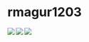 <h1>rmagur1203</h1>

<img align='left' src="https://github-readme-stats.vercel.app/api?username=rmagur1203&show_icons=true">
<img align='left' src="https://github-readme-stats.vercel.app/api/top-langs/?username=rmagur1203&show_icons=true&hide_border=true&title_color=004386&icon_color=004386&layout=compact">
<!--<img align='right' src="http://mazassumnida.wtf/api/v2/generate_badge?boj=rmagur1203">-->
<img align='left' src="https://github-profile-trophy.vercel.app/?username=rmagur1203">

<!--
### Hi there 👋
**rmagur1203/rmagur1203** is a ✨ _special_ ✨ repository because its `README.md` (this file) appears on your GitHub profile.

Here are some ideas to get you started:

- 🔭 I’m currently working on ...
- 🌱 I’m currently learning ...
- 👯 I’m looking to collaborate on ...
- 🤔 I’m looking for help with ...
- 💬 Ask me about ...
- 📫 How to reach me: ...
- 😄 Pronouns: ...
- ⚡ Fun fact: ...
-->
